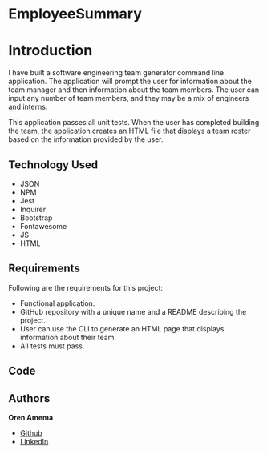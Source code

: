 # EmployeeSummary

# Introduction
I have built a software engineering team generator command line application. The application will prompt the user for information about the team manager and then information about the team members. The user can input any number of team members, and they may be a mix of engineers and interns. 

This application passes all unit tests. When the user has completed building the team, the application creates an HTML file that displays a team roster based on the information provided by the user. 

## Technology Used
* JSON
* NPM
* Jest
* Inquirer
* Bootstrap
* Fontawesome
* JS
* HTML

## Requirements

Following are the requirements for this project:

* Functional application.
* GitHub repository with a unique name and a README describing the project.
* User can use the CLI to generate an HTML page that displays information about their team.
* All tests must pass.

## Code

## Authors
**Oren Amema**
* [Github](https://github.com/orenamema)
* [LinkedIn](https://www.linkedin.com/in/oren-amematekpo-b7a12b13)
